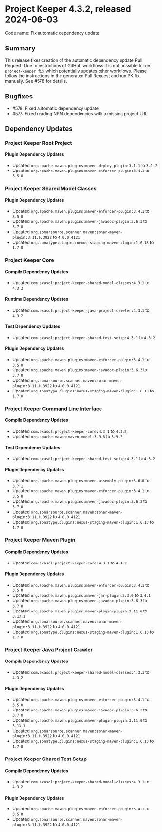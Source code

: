 # Project Keeper 4.3.2, released 2024-06-03

Code name: Fix automatic dependency update

## Summary

This release fixes creation of the automatic dependency update Pull Request. Due to restrictions of GitHub workflows it is not possible to run `project-keeper fix` which potentially updates other workflows. Please follow the instructions in the generated Pull Request and run PK fix manually. See #578 for details.

## Bugfixes

* #578: Fixed automatic dependency update
* #577: Fixed reading NPM dependencies with a missing project URL

## Dependency Updates

### Project Keeper Root Project

#### Plugin Dependency Updates

* Updated `org.apache.maven.plugins:maven-deploy-plugin:3.1.1` to `3.1.2`
* Updated `org.apache.maven.plugins:maven-enforcer-plugin:3.4.1` to `3.5.0`

### Project Keeper Shared Model Classes

#### Plugin Dependency Updates

* Updated `org.apache.maven.plugins:maven-enforcer-plugin:3.4.1` to `3.5.0`
* Updated `org.apache.maven.plugins:maven-javadoc-plugin:3.6.3` to `3.7.0`
* Updated `org.sonarsource.scanner.maven:sonar-maven-plugin:3.11.0.3922` to `4.0.0.4121`
* Updated `org.sonatype.plugins:nexus-staging-maven-plugin:1.6.13` to `1.7.0`

### Project Keeper Core

#### Compile Dependency Updates

* Updated `com.exasol:project-keeper-shared-model-classes:4.3.1` to `4.3.2`

#### Runtime Dependency Updates

* Updated `com.exasol:project-keeper-java-project-crawler:4.3.1` to `4.3.2`

#### Test Dependency Updates

* Updated `com.exasol:project-keeper-shared-test-setup:4.3.1` to `4.3.2`

#### Plugin Dependency Updates

* Updated `org.apache.maven.plugins:maven-enforcer-plugin:3.4.1` to `3.5.0`
* Updated `org.apache.maven.plugins:maven-javadoc-plugin:3.6.3` to `3.7.0`
* Updated `org.sonarsource.scanner.maven:sonar-maven-plugin:3.11.0.3922` to `4.0.0.4121`
* Updated `org.sonatype.plugins:nexus-staging-maven-plugin:1.6.13` to `1.7.0`

### Project Keeper Command Line Interface

#### Compile Dependency Updates

* Updated `com.exasol:project-keeper-core:4.3.1` to `4.3.2`
* Updated `org.apache.maven:maven-model:3.9.6` to `3.9.7`

#### Test Dependency Updates

* Updated `com.exasol:project-keeper-shared-test-setup:4.3.1` to `4.3.2`

#### Plugin Dependency Updates

* Updated `org.apache.maven.plugins:maven-assembly-plugin:3.6.0` to `3.7.1`
* Updated `org.apache.maven.plugins:maven-enforcer-plugin:3.4.1` to `3.5.0`
* Updated `org.apache.maven.plugins:maven-javadoc-plugin:3.6.3` to `3.7.0`
* Updated `org.sonarsource.scanner.maven:sonar-maven-plugin:3.11.0.3922` to `4.0.0.4121`
* Updated `org.sonatype.plugins:nexus-staging-maven-plugin:1.6.13` to `1.7.0`

### Project Keeper Maven Plugin

#### Compile Dependency Updates

* Updated `com.exasol:project-keeper-core:4.3.1` to `4.3.2`

#### Plugin Dependency Updates

* Updated `org.apache.maven.plugins:maven-enforcer-plugin:3.4.1` to `3.5.0`
* Updated `org.apache.maven.plugins:maven-jar-plugin:3.3.0` to `3.4.1`
* Updated `org.apache.maven.plugins:maven-javadoc-plugin:3.6.3` to `3.7.0`
* Updated `org.apache.maven.plugins:maven-plugin-plugin:3.11.0` to `3.13.1`
* Updated `org.sonarsource.scanner.maven:sonar-maven-plugin:3.11.0.3922` to `4.0.0.4121`
* Updated `org.sonatype.plugins:nexus-staging-maven-plugin:1.6.13` to `1.7.0`

### Project Keeper Java Project Crawler

#### Compile Dependency Updates

* Updated `com.exasol:project-keeper-shared-model-classes:4.3.1` to `4.3.2`

#### Plugin Dependency Updates

* Updated `org.apache.maven.plugins:maven-enforcer-plugin:3.4.1` to `3.5.0`
* Updated `org.apache.maven.plugins:maven-javadoc-plugin:3.6.3` to `3.7.0`
* Updated `org.apache.maven.plugins:maven-plugin-plugin:3.11.0` to `3.13.1`
* Updated `org.sonarsource.scanner.maven:sonar-maven-plugin:3.11.0.3922` to `4.0.0.4121`
* Updated `org.sonatype.plugins:nexus-staging-maven-plugin:1.6.13` to `1.7.0`

### Project Keeper Shared Test Setup

#### Compile Dependency Updates

* Updated `com.exasol:project-keeper-shared-model-classes:4.3.1` to `4.3.2`

#### Plugin Dependency Updates

* Updated `org.apache.maven.plugins:maven-enforcer-plugin:3.4.1` to `3.5.0`
* Updated `org.sonarsource.scanner.maven:sonar-maven-plugin:3.11.0.3922` to `4.0.0.4121`
